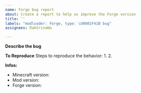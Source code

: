 ```yaml
---
name: Forge bug report
about: Create a report to help us improve the Forge version
title: ''
labels: "modloader: Forge, type: \U0001F41B bug"
assignees: RakSrinaNa

---
```


**Describe the bug**
<!-- A clear and concise description of what the bug is. -->

**To Reproduce**
Steps to reproduce the behavior:
1. 
2. 

**Infos:**
 - Minecraft version:           <!-- [e.g. 1.0.0] -->
 - Mod version:                 <!-- [e.g. 1.0.0] -->
 - Forge version:               <!-- [e.g. 1.0.0] -->

<!-- If you provide a crash report please include it in a readable way (like pastebin or gist for example). -->
